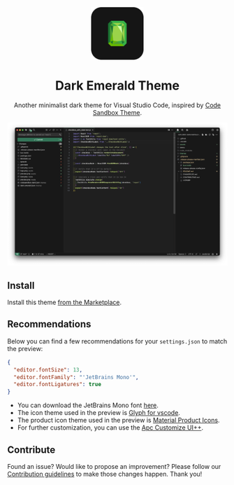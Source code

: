 <div align="center"><img src="./assets/icon.png" width="120" alt="CodeSandbox Theme Logo" />
  <h1 align="center">Dark Emerald Theme</h1>
  <p align="center">Another minimalist dark theme for Visual Studio Code, inspired by <a href="https://marketplace.visualstudio.com/items?itemName=CodeSandbox-io.codesandbox-projects-theme">Code Sandbox Theme</a>.</p>
</div>

<img src="./assets/preview.png" alt="Theme preview in Visual Studio Code" />

## Install

Install this theme [from the Marketplace](https://marketplace.visualstudio.com/items?itemName=wilfriedago.dark-emerald-theme).

## Recommendations

Below you can find a few recommendations for your `settings.json` to match the preview:

```json
{
  "editor.fontSize": 13,
  "editor.fontFamily": "'JetBrains Mono'",
  "editor.fontLigatures": true
}
```

- You can download the JetBrains Mono font [here](https://www.jetbrains.com/lp/mono/).
- The icon theme used in the preview is [Glyph for vscode](https://marketplace.visualstudio.com/items?itemName=lewxdev.vscode-glyph).
- The product icon theme used in the preview is [Material Product Icons](https://marketplace.visualstudio.com/items?itemName=PKief.material-product-icons).
- For further customization, you can use the [Apc Customize UI++](https://marketplace.visualstudio.com/items?itemName=drcika.apc-extension).

## Contribute

Found an issue? Would like to propose an improvement? Please follow our [Contribution guidelines](CONTRIBUTING.md) to make those changes happen. Thank you!
